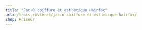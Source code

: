 ```yaml
---
title: "Jac-O coiffure et esthétique Hairfax"
url: /trois-rivieres/jac-o-coiffure-et-esthetique-hairfax/
shop: Friseur
---
```

